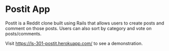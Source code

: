 # Postit App

Postit is a Reddit clone built using Rails that allows users to create posts and comment on those posts. Users can also sort by category and vote on posts/comments.

Visit https://ls-301-postit.herokuapp.com/ to see a demonstration.


